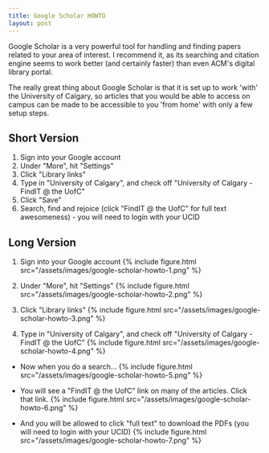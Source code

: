 ```yaml
---
title: Google Scholar HOWTO
layout: post
---
```

Google Scholar is a very powerful tool for handling and finding papers related to your area of interest. I recommend it, as its searching and citation engine seems to work better (and certainly faster) than even ACM's digital library portal.

The really great thing about Google Scholar is that it is set up to work 'with' the University of Calgary, so articles that you would be able to access on campus can be made to be accessible to you 'from home' with only a few setup steps.

## Short Version
1. Sign into your Google account
1. Under "More", hit "Settings"
1. Click "Library links"
1. Type in "University of Calgary", and check off "University of Calgary - FindIT @ the UofC"
1. Click "Save"
1. Search, find and rejoice (click "FindIT @ the UofC" for full text awesomeness) - you will need to login with your UCID

## Long Version
1. Sign into your Google account
{% include figure.html src="/assets/images/google-scholar-howto-1.png" %}

2. Under "More", hit "Settings"
{% include figure.html src="/assets/images/google-scholar-howto-2.png" %}

3. Click "Library links"
{% include figure.html src="/assets/images/google-scholar-howto-3.png" %}

4. Type in "University of Calgary", and check off "University of Calgary - FindIT @ the UofC"
{% include figure.html src="/assets/images/google-scholar-howto-4.png" %}

* Now when you do a search...
{% include figure.html src="/assets/images/google-scholar-howto-5.png" %}

* You will see a "FindIT @ the UofC" link on many of the articles. Click that link.
{% include figure.html src="/assets/images/google-scholar-howto-6.png" %}

* And you will be allowed to click "full text" to download the PDFs (you will need to login with your UCID)
{% include figure.html src="/assets/images/google-scholar-howto-7.png" %}